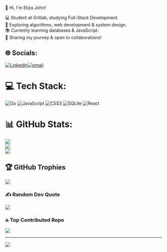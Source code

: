 👋 Hi, I'm Eliza John!

💻 Student at Gritlab, studying Full-Stack Development.<br>
🚀 Exploring algorithms, web development & system design.<br>
📚 Currently learning databases & JavaScript.<br>
📝 Sharing my journey & open to collaborations!<br>


## 🌐 Socials:
[![LinkedIn](https://img.shields.io/badge/LinkedIn-%230077B5.svg?logo=linkedin&logoColor=white)](https://linkedin.com/in/https://www.linkedin.com/in/eliza-john-a83747350)[![email](https://img.shields.io/badge/Email-D14836?logo=gmail&logoColor=white)](mailto:ejmilli03@gmail.com) 

# 💻 Tech Stack:
![Go](https://img.shields.io/badge/go-%2300ADD8.svg?style=for-the-badge&logo=go&logoColor=white) ![JavaScript](https://img.shields.io/badge/javascript-%23323330.svg?style=for-the-badge&logo=javascript&logoColor=%23F7DF1E) ![CSS3](https://img.shields.io/badge/css3-%231572B6.svg?style=for-the-badge&logo=css3&logoColor=white) ![SQLite](https://img.shields.io/badge/sqlite-%2307405e.svg?style=for-the-badge&logo=sqlite&logoColor=white) ![React](https://img.shields.io/badge/react-%2320232a.svg?style=for-the-badge&logo=react&logoColor=%2361DAFB)
# 📊 GitHub Stats:
![](https://github-readme-stats.vercel.app/api?username=ejmilli&theme=gruvbox&hide_border=false&include_all_commits=true&count_private=false)<br/>
![](https://nirzak-streak-stats.vercel.app/?user=ejmilli&theme=gruvbox&hide_border=false)<br/>
![](https://github-readme-stats.vercel.app/api/top-langs/?username=ejmilli&theme=gruvbox&hide_border=false&include_all_commits=true&count_private=false&layout=compact)

## 🏆 GitHub Trophies
![](https://github-profile-trophy.vercel.app/?username=ejmilli&theme=radical&no-frame=false&no-bg=true&margin-w=4)

### ✍️ Random Dev Quote
![](https://quotes-github-readme.vercel.app/api?type=horizontal&theme=radical)

### 🔝 Top Contributed Repo
![](https://github-contributor-stats.vercel.app/api?username=ejmilli&limit=5&theme=gruvbox&combine_all_yearly_contributions=true)

---
[![](https://visitcount.itsvg.in/api?id=ejmilli&icon=0&color=0)](https://visitcount.itsvg.in)

<!-- Proudly created with GPRM ( https://gprm.itsvg.in ) -->
